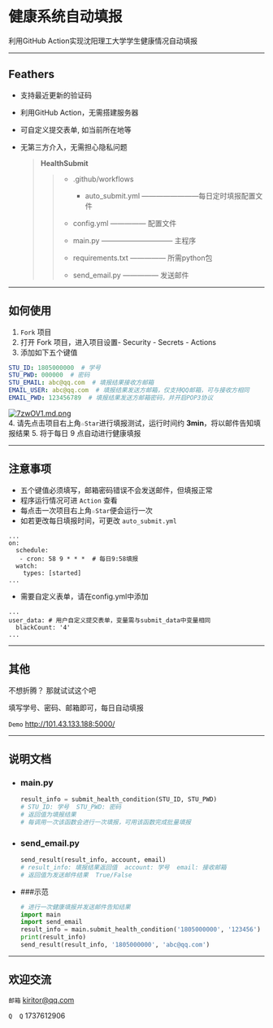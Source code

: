 # 健康系统自动填报

利用GitHub Action实现沈阳理工大学学生健康情况自动填报

***

## Feathers

- 支持最近更新的验证码
- 利用GitHub Action，无需搭建服务器
- 可自定义提交表单, 如当前所在地等
- 无第三方介入，无需担心隐私问题

  > **HealthSubmit**
  > >
  > > - .github/workflows
  > >   - auto_submit.yml ————————每日定时填报配置文件
  > >
  > > - config.yml ————— 配置文件  
  > >
  > > - main.py —————————— 主程序  
  > > - requirements.txt ————— 所需python包  
  > > - send_email.py ————— 发送邮件  

***

## 如何使用

1. `Fork` 项目
2. 打开 Fork 项目，进入项目设置- Security - Secrets - Actions
3. 添加如下五个键值

  ```yaml
  STU_ID: 1805000000  # 学号
  STU_PWD: 000000  # 密码
  STU_EMAIL: abc@qq.com  # 填报结果接收方邮箱
  EMAIL_USER: abc@qq.com  # 填报结果发送方邮箱，仅支持QQ邮箱，可与接收方相同
  EMAIL_PWD: 123456789  # 填报结果发送方邮箱密码，并开启POP3协议
  ```

[![7zwOV1.md.png](https://s4.ax1x.com/2022/01/28/7zwOV1.md.png)](https://s4.ax1x.com/2022/01/28/7zwOV1.md.png)   
4. 请先点击项目右上角`☆Star`进行填报测试，运行时间约 **3min**，将以邮件告知填报结果
5. 将于每日 9 点自动进行健康填报
***

## 注意事项

- 五个键值必须填写，邮箱密码错误不会发送邮件，但填报正常
- 程序运行情况可进 `Action` 查看
- 每点击一次项目右上角`☆Star`便会运行一次
- 如若更改每日填报时间，可更改 `auto_submit.yml`

```ymal
...
on:
  schedule:
   - cron: 58 9 * * *  # 每日9:58填报
  watch:
    types: [started]
...
```

- 需要自定义表单，请在config.yml中添加

```ymal
...
user_data: # 用户自定义提交表单，变量需与submit_data中变量相同
  blackCount: '4'
...
```

***

## 其他

不想折腾？ 那就试试这个吧

填写学号、密码、邮箱即可，每日自动填报

`Demo` <http://101.43.133.188:5000/>

***

## 说明文档

- ### main.py

  ```python
  result_info = submit_health_condition(STU_ID, STU_PWD)
  # STU_ID: 学号  STU_PWD: 密码
  # 返回值为填报结果
  # 每调用一次该函数会进行一次填报，可用该函数完成批量填报
   ```

- ### send_email.py

  ```python
  send_result(result_info, account, email)
  # result_info: 填报结果返回值  account: 学号  email: 接收邮箱
  # 返回值为发送邮件结果  True/False
   ```

- ###示范

  ```python
  # 进行一次健康填报并发送邮件告知结果
  import main
  import send_email
  result_info = main.submit_health_condition('1805000000', '123456')
  print(result_info)
  send_result(result_info, '1805000000', 'abc@qq.com')
   ```

***

## 欢迎交流

`邮箱` kiritor@qq.com

`Q  Q` 1737612906
